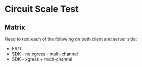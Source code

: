 # Circuit Scale Test

## Matrix

Need to test each of the following on both client and server side:

* ER/T
* SDK - no xgress - multi-channel
* SDK - xgress + multi-channel